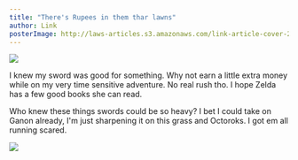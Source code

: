 ```yaml
---
title: "There's Rupees in them thar lawns"
author: Link
posterImage: http://laws-articles.s3.amazonaws.com/link-article-cover-2.jpg
---
```


![](http://laws-articles.s3.amazonaws.com/article-link-3.jpg)

I knew my sword was good for something. Why not earn a little extra money while on my very time sensitive adventure. No real rush tho. I hope Zelda has a few good books she can read.

Who knew these things swords could be so heavy? I bet I could take on Ganon already, I'm just sharpening it on this grass and Octoroks. I got em all running scared.

![](http://laws-articles.s3.amazonaws.com/article-link-4.jpg)